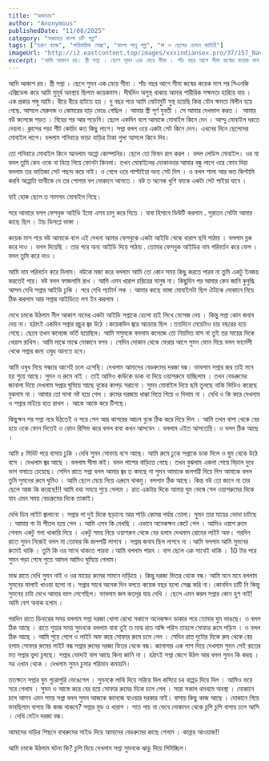 ```yaml
---
title: "অজাচার"
author: "Anonymous"
publishedDate: "11/08/2025"
category: "অজাচার বাংলা চটি গল্প"
tags: ["তরুণ বয়স্ক", "পারিবারিক সেক্স", "বাংলা পানু গল্প", "মা ও ছেলের চোদন কাহিনী"]
imageUrl: "http://i2.eastcontent.top/images/xxxindiansex.pro/37/157_Naveen_meenaksh_cumming.jpg"
excerpt: "আমি আকাশ রয়। স্ত্রী সপ্না । ছেলে সুমন এক মেয়ে সীমা । পাঁচ বছর আগে সীমা জন্মের কয়েক মাস পর সিএনজি এক্সিডেন্ড করে আমি মুমূর্ষ অবস্থায় ছিলাম কয়েকমাস। দীর্ঘদিন অসুস্থ থাকায় আমার শারীরিক সক্ষমতা হারি..."
---
```


আমি আকাশ রয়। স্ত্রী সপ্না । ছেলে সুমন এক মেয়ে সীমা । পাঁচ বছর আগে সীমা জন্মের কয়েক মাস পর সিএনজি এক্সিডেন্ড করে আমি মুমূর্ষ অবস্থায় ছিলাম কয়েকমাস। দীর্ঘদিন অসুস্থ থাকায় আমার শারীরিক সক্ষমতা হারিয়ে যায় । এক প্রকার পঙ্গু আমি। ধীরে ধীরে হাটতে হয় । দু বছর পরে আমি মোটামুটি সুস্থ হয়েছি কিন্ত যৌন ক্ষমতা বিলীন হয়ে গেছে. আসলে মেরুদন্ড ও কোমরের হাড় ভেঙে গেছিল । আমার স্ত্রী পূর্ণ যুবতী । সে আমার দেখভাল করত ।  আমার বউ কলেজে পড়ত । বিয়ের পর আর পড়েনি। ছেলে একদিন বলে আমাকে মোবাইল কিনে দেন । আম্মু মোবাইল ধরতে দেয়না। ক্লাসের পড়া শীট কোচিং কত কিছু লাগে। সপ্না বলল ওরে একটা সেট কিনে দেন। এখনের দিনে ছেলেদের মোবাইল লাগে। বললাম শনিবারে ভাড়া বাড়ির টাকা গুলা আসলে কিনে দিব।


তো শনিবারে মোবাইল কিনে আনলাম অপ্পো কোম্পানির। ছেলে তো ভিষন রাগ করল । বলল লেডিস মোবাইল। ওর মা বলল তুমি কেন ওকে না নিয়ে গিয়ে ফোনটা কিনলা। তখন মোবাইলের দোকানদার আমার বন্ধু লাগে ওরে ফোন দিয়া বললাম তর ভাতিজা সেট পছন্দ করে নাই। ও গেলে ওরে পাল্টাইয়া অন্য সেট দিস । ও বলল শালা আর কত কিপ্টামি করবি অপ্পোটা ভাবীকে দে তর পোলার বল দোকানে আসতে । বউ ত অনেক খুশি ফাকে একটা সেট পাইয়া যাবে ।

যাই হোক ছেলে ত সামসাং মোবাইল নিছে।

পরে আমারে বলল ফেসবুক আইডি ইমো এসব চালু করে দিতে । বাবা হিসাবে ডিউটি করলাম . পুরাতন সেটটা আমার কাছে ছিল । টাচ ডিসপ্লে ভাঙ্গা ।


কয়েক মাস পরে বউ আমাকে বলে এই দেখনা আমার ফেসবুকে একটা আইডি থেকে খারাপ ছবি পাঠায় । বললাম ব্লক করে দাও । বলল দিয়েছি । তার পরে অন্য আইডি দিয়ে পাঠায় . তোমার ফেসবুক আইডির নাম পরিবর্তন করে ফেল । বলল তুমি করে দাও ।

আমি নাম পরিবর্তন করে দিলাম। বউকে মজা করে বললাম আমি তো কোন সময় কিছু করতে পারব না তুমি একটু ইনজয় করতেই পার। বউ বলল ফাজলামি রাখ । আমি এমন খারাপ চরিত্রের মানুষ না। কিছুদিন পর আমার কেন জানি কুবুদ্ধি আসল দেখি সপ্নার আইডি ঢুকি । পরে দেখি প্যাটার্ন লক । আমার কাছে ভাঙ্গা মোবাইলটা ছিল ঐটাকে দোকানে নিয়ে ঠিক করলাম আর সপ্নার আইডিতে লগ ইন করলাম ।


দেখে চমকে উঠলাম নীল আকাশ নামের একটা আইডি সপ্নাকে হেলো হাই লিখে মেসেজ দেয় । কিন্তু সপ্না কোন জবাব দেয় না। হঠাৎই একদিন সপ্নার প্রচুর জ্বর উঠে ।কয়েকদিন জ্বরে আক্রান্ত ছিল ।ততদিনে মেয়েটাও চার বছরের হয়ে গেছে। ছেলে তখন কলেজে ভর্তি হয়েছিল। আমি সসুমকে বললাম কলেজে তো নিয়মিত যাস না তুই তর মায়ের দিকে খেয়াল রাখিস। আমি মাঝে মাঝে দোকানে বসব । সেদিন দোকান থেকে ফেরার আগে সুমন ফোন দিয়ে বলল ফার্মেসী থেকে সপ্নার জন্য ওষুধ আনতে হবে।


আমি ওষুধ নিয়ে সন্ধ্যার আগেই চলে এসেছি। দেখলাম আমাদের বেডরুমের দরজা বন্ধ। ভাবলাম সপ্নার জর তাই মনে হয় শুয়ে আছে। সুমন ও রুমে নাই । তাই আমিও কাউকে ডাক না দিয়ে ওয়াশরুমে যাচ্ছিলাম । তখন বেডরুমের জানালা দিয়ে দেখলাম সপ্নার ঘুমিয়ে আছে বুকের কাপড় সরানো । সুমন মোবাইল দিয়ে ছবি তুলছে নাকি ভিডিও করেছে বুঝলাম না । আমার তো মাথা নষ্ট হয়ে গেল । রুমের দরজায় ধাক্কা দিতে গিয়ে ও দিলাম না । দেখি ও কি করে দেখলাম ও সপ্নার মাইয়ে হাত রাখল । আস্তে আস্তে করে টিপছে।


কিছুক্ষন পর সপ্না নরে উঠতেই ও সরে গেল আর কাপরের আচল বুকে ঠিক করে দিয়ে দিল । আমি তখন বাসা থেকে বের হয়ে ওকে ফোন দিতেই ও ফোন রিসিভ করে বলল বাবা কখন আসবেন । বললাম এইত আসতেছি। ও বলল ঠিক আছে ।


আমি ৫ মিনিট পরে বাসায় ঢুকি ।দেখি সুমন সোফায় বসে আছে। আমি রুমে ঢুকে সপ্নাকে ডাক দিলে ও ঘুম থেকে উঠে বসে । দেখলাম জ্বর আছে । বললাম সীমা কই। বলল পাশের বাড়িতে গেছে। তখন বুঝলাম একলা পেয়ে বিড়াল দুধে ভাগ বসাতে চেয়েছে। সেদিন রাতে সপ্না বলল আমার জ্বর ত কমছে না সুমন আমাকে জলপট্টি দিয়ে দিস আমাকে বলল তুমি সুমনের রুমে ঘুমিও । আমি ছেলে মেয়ে নিয়ে এরুমে থাকমু। বললাম ঠিক আছে। কিন্ত বউ তো জানে না তার ছেলে আজ কি করেছে!!! আমি যথা সময়ে শুয়ে গেলাম । রাত একটার দিকে আমার ঘুম ভেঙ্গে গেল ওয়াশরুমের দিকে যাব এমন সময় বেডরুমের দিকে তাকাই।


দেখি ডিম লাইট জ্বালানো । সপ্নার পা দুই দিকে ছড়ানো আর শাড়ি কোমর পর্যন্ত তোলা। সুমন তার মায়ের ভোদা চাটছে । আমার গা টা শীতল হয়ে গেল । আমি এসব কি দেখছি । এভাবে অনেকক্ষন কেটে গেল । আমিও ওয়াশ রুমে গেলাম একটু গলা খাকারি দিয়ে । একটু সময় নিয়ে ওয়াশরুম থেকে বের হলাম দেখলাম রোমের লাইট অফ। পরদিন রাতে সুমন নিজেই বলল মা তোমার কি জলপট্টি লাগবে । সপ্নার জবাব ছিল লাগবে না ।আমি বললাম আমি সুমনের রুমেই থাকি । তুমি কি ওর সাথে থাকতে পারবা ।আমি বললাম পারব । বাপ ছেলে এক সাথেই থাকি । 10 টার পরে সুমন পড়া শেষে শুতে আসল আমিও ঘুমিয়ে গেলাম।


মাঝ রাতে দেখি সুমন নাই ও ওর মায়ের রুমের সামনে দাড়িয়ে । কিন্তু দরজা ভিতর থেকে বন্ধ। আমি মনে মনে বললাম সুমনের মালাই খাওয়া হলো না। সপ্নার সাথে অনেক দিন বলতে কয়েক বছর হলো সেক্স করি না। কোনদিন চাটি নি কিন্তু সুমনের চাটা দেখে আমার ভাল লেগেছিল। ভাবলাম জল কতদূর যায় দেখি । ছেলে এমন করল সপ্নার কোন হুশ নাই! আমি বেশ অবাক হলাম ।


পরদিন রাতে ডিনারের সময় বললাম সপ্না দরজা খোলা রেখো সকালে অনেকক্ষন ডাকার পরে তোমার ঘুম ভাঙছে। ও বলল ঠিক আছে । রাতে শুয়ার সময় সুমনকে বললাম বাবা তুই ত মাঝ রাত অব্দি পরিস তাহলে সোফার রুমে পড়িস । ও বলল ঠিক আছে । আমি শুয়ে গেলে ও লাইট অফ করে সোফার রুমে চলে গেল । সেদিন রাত দুটোর দিকে রুম থেকে বের হলাম সোফার রুমের লাইট বন্ধ সপ্নার রুমের দরজা ভিতর থেকে বন্ধ। জানালার এক পাশ দিয়ে দেখলাম সুমন সেই রাতের মত সপ্নার ভুদা চুষছে। সপ্নার ভোদাই বাল আছে কিনা জানি না । হঠাৎই সপ্না জেগে উঠল আর বলল সুমন কি করছ । সর এখান থেকে । দেখলাম সুমন চুসার পরিমান কমায়নি।


ততক্ষনে সপ্নার ঘুম পুরোপুরি ভেঙেগেল । সুমনকে লাথি দিয়ে সরিয়ে দিল কসিয়ে চর থাপ্পড় দিয়ে দিল । আমিও ভয়ে সরে গেলাম । সুমন ও আস্তে করে বের হয়ে সোফার রুমের দিকে চলে গেল । সারা সকাল থমথমে অবস্থা । দোকানে চলে আসব এমন সময় সপ্না বলল সুমন আজকে কলেজে যাওয়ার দরকার নাই। বাসায় কিছু কাজ আছে । দোকানে গিয়ে ভাবছিলাম বাসায় কি কাজ থাকবে? সপ্নার মুড ও খারাপ । সাত পাচ না ভেবে দোকানন থেকে চুপি চুপি বাসায় চলে আসি । দেখি মেইন দরজা বন্ধ।

আমাদের বাড়ির পিছনে বাথরুমের সাইড দিয়ে আমাদের বেডরুমের কাছে গেলাম । কান্নার আওয়াজ!!

আমি চমকে উঠলাম ঘটনা কি? চুপি দিয়ে দেখলাম সপ্না সুমনকে ঝাড়ু দিয়ে পিটাচ্ছিল।
